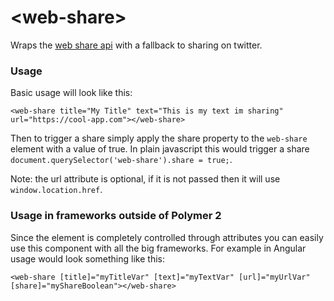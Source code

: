 # \<web-share\>

Wraps the [web share api](https://developers.google.com/web/updates/2016/10/navigator-share) with a fallback to sharing on twitter.

### Usage
Basic usage will look like this:

```
<web-share title="My Title" text="This is my text im sharing" url="https://cool-app.com"></web-share>
```
Then to trigger a share simply apply the share property to the `web-share` element with a value of true.
In plain javascript this would trigger a share `document.querySelector('web-share').share = true;`.

Note: the url attribute is optional, if it is not passed then it will use `window.location.href`.


### Usage in frameworks outside of Polymer 2
Since the element is completely controlled through attributes you can easily use this component
with all the big frameworks. For example in Angular usage would look something like this:

```
<web-share [title]="myTitleVar" [text]="myTextVar" [url]="myUrlVar" [share]="myShareBoolean"></web-share>
```
